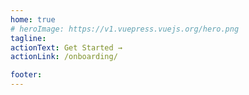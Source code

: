 ```yaml
---
home: true
# heroImage: https://v1.vuepress.vuejs.org/hero.png
tagline: 
actionText: Get Started →
actionLink: /onboarding/

footer: 
---
```

